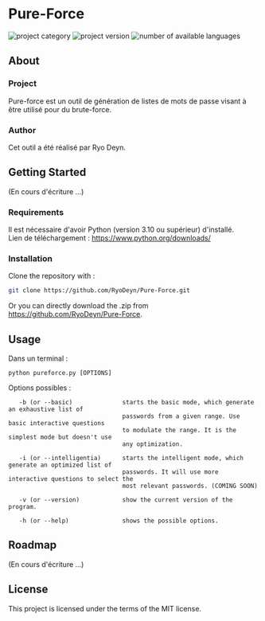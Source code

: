 # Pure-Force

![project category](https://img.shields.io/badge/Project%20Category-Pain-red?style=flat-square)
![project version](https://img.shields.io/badge/Version-1.0-brightgreen?style=flat-square)
![number of available languages](https://img.shields.io/badge/Available%20Languages-2-blue?style=flat-square)

## About

### Project

Pure-force est un outil de génération de listes de mots de passe visant à être utilisé pour du brute-force.

### Author

Cet outil a été réalisé par Ryo Deyn.

## Getting Started

(En cours d'écriture ...)

### Requirements

Il est nécessaire d'avoir Python (version 3.10 ou supérieur) d'installé.   
Lien de téléchargement : https://www.python.org/downloads/

### Installation

Clone the repository with :
```sh
git clone https://github.com/RyoDeyn/Pure-Force.git
```

Or you can directly download the .zip from https://github.com/RyoDeyn/Pure-Force.

## Usage

Dans un terminal :
```
python pureforce.py [OPTIONS]
```
Options possibles :
```
   -b (or --basic)              starts the basic mode, which generate an exhaustive list of
                                passwords from a given range. Use basic interactive questions
                                to modulate the range. It is the simplest mode but doesn't use
                                any optimization.
                                
   -i (or --intelligentia)      starts the intelligent mode, which generate an optimized list of
                                passwords. It will use more interactive questions to select the
                                most relevant passwords. (COMING SOON)
                                
   -v (or --version)            show the current version of the program.
   
   -h (or --help)               shows the possible options.
```
## Roadmap

(En cours d'écriture ...)

## License

This project is licensed under the terms of the MIT license.
